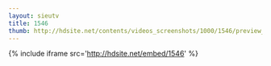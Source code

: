 ```yaml
---
layout: sieutv
title: 1546
thumb: http://hdsite.net/contents/videos_screenshots/1000/1546/preview_360p.mp4.jpg
---
```

{% include iframe src='http://hdsite.net/embed/1546' %}
 
